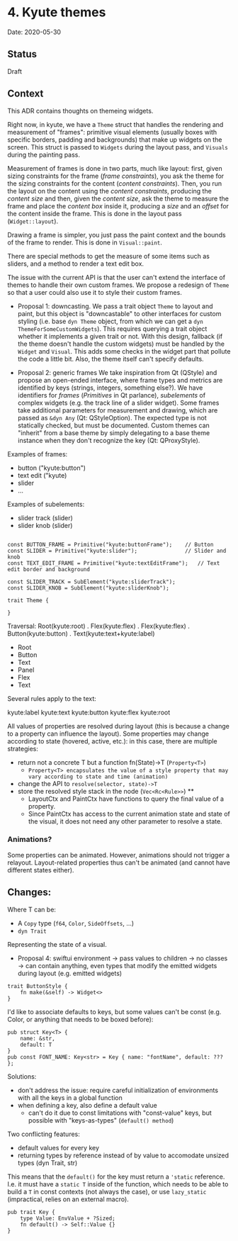 # 4. Kyute themes

Date: 2020-05-30

## Status

Draft

## Context

This ADR contains thoughts on themeing widgets.
 
Right now, in kyute, we have a `Theme` struct that handles the rendering and measurement of "frames": 
primitive visual elements (usually boxes with specific borders, padding and backgrounds)
that make up widgets on the screen. This struct is passed to `Widgets` during the layout pass,
and `Visuals` during the painting pass. 

Measurement of frames is done in two parts, much like layout: first, given sizing constraints for the frame (_frame constraints_), 
you ask the theme for the sizing constraints for the content (_content constraints_). Then, you run the layout
on the content using the _content constraints_, producing the _content size_ and then, given the _content size_,
ask the theme to measure the frame and place the _content box_ inside it, producing a _size_ and an _offset_ for the 
content inside the frame. This is done in the layout pass (`Widget::layout`).

Drawing a frame is simpler, you just pass the paint context and the bounds of the frame to render. This is done in 
`Visual::paint`. 

There are special methods to get the measure of some items such as sliders, and a method to render a text edit box.

The issue with the current API is that the user can't extend the interface of themes to handle their own custom frames.
We propose a redesign of `Theme` so that a user could also use it to style their custom frames.

- Proposal 1: downcasting.
We pass a trait object `Theme` to layout and paint, but this object is "downcastable" to other interfaces for custom
styling (i.e. base `dyn Theme` object, from which we can get a `dyn ThemeForSomeCustomWidgets`).
This requires querying a trait object whether it implements a given trait or not.
With this design, fallback (if the theme doesn't handle the custom widgets) must be handled by the `Widget` and `Visual`. 
This adds some checks in the widget part that pollute the code a little bit. Also, the theme itself can't specify defaults.

- Proposal 2: generic frames
We take inspiration from Qt (QStyle) and propose an open-ended interface, where frame types and metrics are identified by keys 
(strings, integers, something else?).
We have identifiers for _frames_ (_Primitives_ in Qt parlance), _subelements_ of complex widgets (e.g. the 
track line of a slider widget).
Some frames take additional parameters for measurement and drawing, which are passed as `&dyn Any` (Qt: QStyleOption). 
The expected type is not statically checked, but must be documented.
Custom themes can "inherit" from a base theme by simply delegating to a base theme instance when they don't recognize 
the key (Qt: QProxyStyle).

Examples of frames:
- button ("kyute:button")
- text edit ("kyute)
- slider
- ...

Examples of subelements:
- slider track (slider)
- slider knob (slider)


 
```

const BUTTON_FRAME = Primitive("kyute:buttonFrame");    // Button
const SLIDER = Primitive("kyute:slider");               // Slider and knob
const TEXT_EDIT_FRAME = Primitive("kyute:textEditFrame");   // Text edit border and background

const SLIDER_TRACK = SubElement("kyute:sliderTrack");
const SLIDER_KNOB = SubElement("kyute:sliderKnob");

trait Theme {
    
}
```
 
 
Traversal: Root(kyute:root) . Flex(kyute:flex) . Flex(kyute:flex) . Button(kyute:button) . Text(kyute:text+kyute:label)

- Root
- Button
- Text
- Panel
- Flex
- Text
    
Several rules apply to the text:

kyute:label
kyute:text
kyute:button
kyute:flex
kyute:root

All values of properties are resolved during layout (this is because a change to a property can influence the layout).
Some properties may change according to state (hovered, active, etc.): in this case, there are multiple strategies:
- return not a concrete T but a function fn(State)->T (`Property<T>`)
    - `Property<T> encapsulates the value of a style property that may vary according to state and time (animation)`
- change the API to `resolve(selector, state)->T`
- store the resolved style stack in the node (`Vec<Rc<Rule>>`) **
    - LayoutCtx and PaintCtx have functions to query the final value of a property.
    - Since PaintCtx has access to the current animation state and state of the visual, it does not need any other parameter
      to resolve a state. 

### Animations?
Some properties can be animated. However, animations should not trigger a relayout.
Layout-related properties thus can't be animated (and cannot have different states either).

## Changes:
Where T can be:
- A `Copy` type (`f64`, `Color`, `SideOffsets`, ...)
- `dyn Trait`

Representing the state of a visual.

- Proposal 4: swiftui environment
-> pass values to children
-> no classes
-> can contain anything, even types that modify the emitted widgets during layout (e.g. emitted widgets)

```
trait ButtonStyle {
    fn make(&self) -> Widget<>
}
```

I'd like to associate defaults to keys, but some values can't be const (e.g. Color, or anything that needs to be boxed before):
```
pub struct Key<T> {
    name: &str,
    default: T
}
pub const FONT_NAME: Key<str> = Key { name: "fontName", default: ??? };
```

Solutions:
- don't address the issue: require careful initialization of environments with all the keys in a global function
- when defining a key, also define a default value
    - can't do it due to const limitations with "const-value" keys, but possible with "keys-as-types" (`default() method`)


Two conflicting features:
- default values for every key
- returning types by reference instead of by value to accomodate unsized types (dyn Trait, str)

This means that the `default()` for the key must return a `'static` reference. I.e. it must have a `static T` inside of 
the function, which needs to be able to build a `T` in const contexts (not always the case), or use `lazy_static`
(impractical, relies on an external macro).

```
pub trait Key {
    type Value: EnvValue + ?Sized;
    fn default() -> Self::Value {}
}
```

